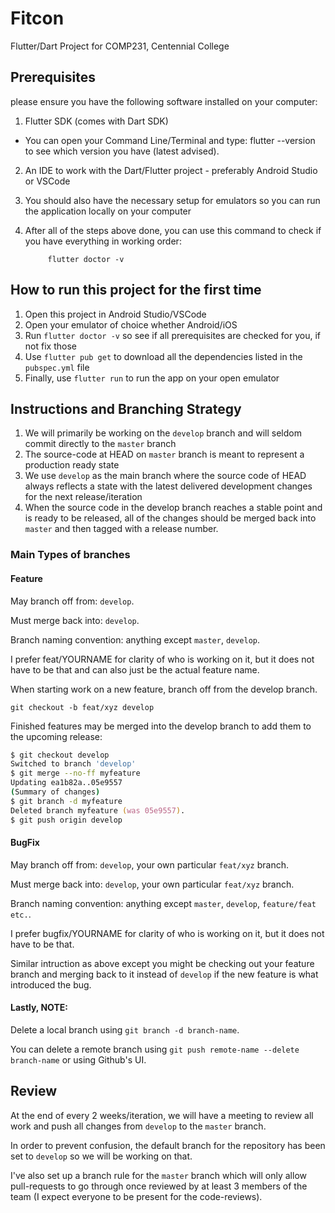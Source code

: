 # Fitcon

Flutter/Dart Project for COMP231, Centennial College

## Prerequisites 
please ensure you have the following software installed on your computer:
1. Flutter SDK (comes with Dart SDK)
 - You can open your Command Line/Terminal and type:   flutter --version    to see which version you have (latest advised).
2. An IDE to work with the Dart/Flutter project - preferably Android Studio or VSCode
3. You should also have the necessary setup for emulators so you can run the application locally on your computer
4. After all of the steps above done, you can use this command to check if you have everything in working order:

            flutter doctor -v 
         
## How to run this project for the first time
1. Open this project in Android Studio/VSCode
2. Open your emulator of choice whether Android/iOS
3. Run `flutter doctor -v` so see if all prerequisites are checked for you, if not fix those
4. Use `flutter pub get` to download all the dependencies listed in the `pubspec.yml` file
5. Finally, use `flutter run` to run the app on your open emulator


## Instructions and Branching Strategy

1. We will primarily be working on the `develop` branch and will seldom commit directly to the `master` branch
2. The source-code at HEAD on `master` branch is meant to represent a production ready state
3. We use `develop` as the main branch where the source code of HEAD always reflects a state with the latest delivered development changes for the next release/iteration
4. When the source code in the develop branch reaches a stable point and is ready to be released, all of the changes should be merged back into `master` and then tagged with a release number.

### Main Types of branches

#### Feature

May branch off from: `develop`.

Must merge back into: `develop`.

Branch naming convention: anything except `master`, `develop`.

I prefer feat/YOURNAME for clarity of who is working on it, but it does not have to be that and can also just be the actual feature name.

When starting work on a new feature, branch off from the develop branch.

`git checkout -b feat/xyz develop`

Finished features may be merged into the develop branch to add them to the upcoming release:

```zsh
$ git checkout develop
Switched to branch 'develop'
$ git merge --no-ff myfeature
Updating ea1b82a..05e9557
(Summary of changes)
$ git branch -d myfeature
Deleted branch myfeature (was 05e9557).
$ git push origin develop
```

#### BugFix

May branch off from: `develop`, your own particular `feat/xyz` branch.

Must merge back into: `develop`, your own particular `feat/xyz` branch. 

Branch naming convention: anything except `master`, `develop`, `feature/feat etc.`.  

I prefer bugfix/YOURNAME for clarity of who is working on it, but it does not have to be that.

Similar intruction as above except you might be checking out your feature branch and merging back to it instead of `develop` if the new feature is what introduced the bug.

#### Lastly, NOTE:

Delete a local branch using `git branch -d branch-name`. 

You can delete a remote branch using `git push remote-name --delete branch-name` or using Github's UI.

## Review

At the end of every 2 weeks/iteration, we will have a meeting to review all work and push all changes from `develop` to the `master` branch.

In order to prevent confusion, the default branch for the repository has been set to `develop` so we will be working on that.

I've also set up a branch rule for the `master` branch which will only allow pull-requests to go through once reviewed by at least 3 members of the team (I expect everyone to be present for the code-reviews).
